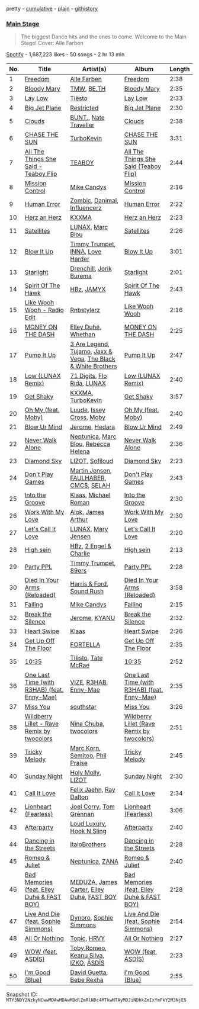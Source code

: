 pretty - [cumulative](/playlists/cumulative/37i9dQZF1DX7ZUug1ANKRP.md) - [plain](/playlists/plain/37i9dQZF1DX7ZUug1ANKRP) - [githistory](https://github.githistory.xyz/mackorone/spotify-playlist-archive/blob/main/playlists/plain/37i9dQZF1DX7ZUug1ANKRP)

### [Main Stage](https://open.spotify.com/playlist/37i9dQZF1DX7ZUug1ANKRP)

> The biggest Dance hits and the ones to come\. Welcome to the Main Stage! Cover: Alle Farben

[Spotify](https://open.spotify.com/user/spotify) - 1,687,223 likes - 50 songs - 2 hr 13 min

| No. | Title | Artist(s) | Album | Length |
|---|---|---|---|---|
| 1 | [Freedom](https://open.spotify.com/track/2v0d2zo4bgHkge4B1O6e3c) | [Alle Farben](https://open.spotify.com/artist/61ipISvUVa5LkJlKZnm3Oo) | [Freedom](https://open.spotify.com/album/7C6Oa0Myixsesf55mp5yO1) | 2:38 |
| 2 | [Bloody Mary](https://open.spotify.com/track/4JUFBTJy1vQSGyXEV0PLbz) | [TMW](https://open.spotify.com/artist/2FkO69EvXtiMZfDuq0rN1V), [BE.TH](https://open.spotify.com/artist/1Qh8P106aMcoG0V0zJMGxF) | [Bloody Mary](https://open.spotify.com/album/1NQrHje8ePDgOJNbEFxh9e) | 2:35 |
| 3 | [Lay Low](https://open.spotify.com/track/0zKbDrEXKpnExhGQRe9dxt) | [Tiësto](https://open.spotify.com/artist/2o5jDhtHVPhrJdv3cEQ99Z) | [Lay Low](https://open.spotify.com/album/0EYKSXXTsON8ZA95BuCoXn) | 2:33 |
| 4 | [Big Jet Plane](https://open.spotify.com/track/6nYJWAPKIJfXIKtiYc4P4O) | [Restricted](https://open.spotify.com/artist/7mx6iGwPF157vXwYcl1DQ3) | [Big Jet Plane](https://open.spotify.com/album/23tdjMIkPQkeNJX9dS0bLW) | 2:30 |
| 5 | [Clouds](https://open.spotify.com/track/5UXlDFlgxnEKSgCnMQX9XM) | [BUNT.](https://open.spotify.com/artist/2CpLIMBoE2ZzyY3ZBCRZ7j), [Nate Traveller](https://open.spotify.com/artist/34qyuX5yO72yzL8Z4JclBc) | [Clouds](https://open.spotify.com/album/2TiAbGza4XIRoIovXNCrXM) | 2:38 |
| 6 | [CHASE THE SUN](https://open.spotify.com/track/0v9FopnUjdazLkHb2vzcdt) | [TurboKevin](https://open.spotify.com/artist/2nxyC1TQywKkvfkvuaiaW6) | [CHASE THE SUN](https://open.spotify.com/album/7aWwnUeQPDuBor9y5h8duc) | 3:31 |
| 7 | [All The Things She Said \- Teaboy Flip](https://open.spotify.com/track/4r8vtv55ZqVxRAXdcLGS8J) | [TEABOY](https://open.spotify.com/artist/5iGDVVnLBTuVlgZRQd7L1x) | [All The Things She Said \(Teaboy Flip\)](https://open.spotify.com/album/69vWxMtXxJsbB4AXP4NFEe) | 2:44 |
| 8 | [Mission Control](https://open.spotify.com/track/45lGbfYeIdseB3N8FSR9HG) | [Mike Candys](https://open.spotify.com/artist/24Sxfn1uAoJmuR9N72drt9) | [Mission Control](https://open.spotify.com/album/0TFqyokddXotEBOWcKYsdo) | 2:16 |
| 9 | [Human Error](https://open.spotify.com/track/2GELXkWZuBBSfpztDWC1qP) | [Zombic](https://open.spotify.com/artist/6t0ofV5WMAz84Iqu0YkmTV), [Danimal](https://open.spotify.com/artist/6SQ1RYZmxJGxii56ou9RQj), [Influencerz](https://open.spotify.com/artist/163A7vg111FgP21NQSD6dN) | [Human Error](https://open.spotify.com/album/7m28Qx33SLWgtn8xSQjtC5) | 2:22 |
| 10 | [Herz an Herz](https://open.spotify.com/track/3JfKaDVt5I1egdhm2V5GRG) | [KXXMA](https://open.spotify.com/artist/6AFA7y2tNohNcpaLwDRyxx) | [Herz an Herz](https://open.spotify.com/album/2ErXScnw552ExYN83eloZw) | 2:23 |
| 11 | [Satellites](https://open.spotify.com/track/0ueLLmCacZAdtP23ecNWAu) | [LUNAX](https://open.spotify.com/artist/7CLsFRcEkn0Amc9VlVOFwR), [Marc Blou](https://open.spotify.com/artist/3NqSZ6T8QqQLyA5baayI19) | [Satellites](https://open.spotify.com/album/4CTKqkSwHk3N1nEDMnchrx) | 2:26 |
| 12 | [Blow It Up](https://open.spotify.com/track/7EXennxBRtugSuQX13uLSu) | [Timmy Trumpet](https://open.spotify.com/artist/0CbeG1224FS58EUx4tPevZ), [INNA](https://open.spotify.com/artist/2w9zwq3AktTeYYMuhMjju8), [Love Harder](https://open.spotify.com/artist/09JJrjk6Mr5ZYwk1mk7aEb) | [Blow It Up](https://open.spotify.com/album/6nHzBvtQQsdGWXrLvZyMU9) | 3:01 |
| 13 | [Starlight](https://open.spotify.com/track/01a7nB3AywapMgbLi3LGbZ) | [Drenchill](https://open.spotify.com/artist/3nmaO18tcMzfrrR7sdJHnH), [Jorik Burema](https://open.spotify.com/artist/5m9bQKYt5uwDbtBGB6x78P) | [Starlight](https://open.spotify.com/album/7xWgrLBIQVECzOsNvo2OHU) | 2:01 |
| 14 | [Spirit Of The Hawk](https://open.spotify.com/track/1u0vQfpkbTKMTmkO0lLDer) | [HBz](https://open.spotify.com/artist/7I2JG3CcPawkeQPE7uypHJ), [JAMYX](https://open.spotify.com/artist/2HZQ0WXT8ECFeGLFeCHhTy) | [Spirit Of The Hawk](https://open.spotify.com/album/1qlei1hLIFR5Bk11h3jKx6) | 2:43 |
| 15 | [Like Wooh Wooh \- Radio Edit](https://open.spotify.com/track/0C9P00gKzHroC3Et2SQylA) | [Rnbstylerz](https://open.spotify.com/artist/3qkIL3op4KtFFUHj19LuLg) | [Like Wooh Wooh](https://open.spotify.com/album/2tPlR2MrouxMfxuumYUzIb) | 2:16 |
| 16 | [MONEY ON THE DASH](https://open.spotify.com/track/1p0jBDjxORjYNJyAphBRpE) | [Elley Duhé](https://open.spotify.com/artist/67MNhiAICFY6Pwc2YxCO0K), [Whethan](https://open.spotify.com/artist/0vqJkZ0RpLZixt3lTmD8vP) | [MONEY ON THE DASH](https://open.spotify.com/album/1nlaLDMPSzXL8G5LPBDhwd) | 2:25 |
| 17 | [Pump It Up](https://open.spotify.com/track/0qmua4YsDzfz9svXRNtOgb) | [3 Are Legend](https://open.spotify.com/artist/6w0JXd2nT27GXVTbsuQ2II), [Tujamo](https://open.spotify.com/artist/2vVNxGBvKRQMWwI5c8KmYh), [Jaxx & Vega](https://open.spotify.com/artist/7bdZVVcdyFjxVRj6vCVk9w), [The Black & White Brothers](https://open.spotify.com/artist/6xaKognesdbX04PEXszfcv) | [Pump It Up](https://open.spotify.com/album/25iABixZchqQ3DC7dFdR6v) | 2:47 |
| 18 | [Low \(LUNAX Remix\)](https://open.spotify.com/track/4MUMWxe9088SuTFKpprQ57) | [71 Digits](https://open.spotify.com/artist/7rYojRyXBLPrX6UWfnAkaC), [Flo Rida](https://open.spotify.com/artist/0jnsk9HBra6NMjO2oANoPY), [LUNAX](https://open.spotify.com/artist/7CLsFRcEkn0Amc9VlVOFwR) | [Low \(LUNAX Remix\)](https://open.spotify.com/album/0ZDlbRhsIMedIxxmqOXU0H) | 2:40 |
| 19 | [Get Shaky](https://open.spotify.com/track/5ZNa6S7agmCmaEnxIHE73m) | [KXXMA](https://open.spotify.com/artist/6AFA7y2tNohNcpaLwDRyxx), [TurboKevin](https://open.spotify.com/artist/2nxyC1TQywKkvfkvuaiaW6) | [Get Shaky](https://open.spotify.com/album/2cBSMHLqs6Zaj3IIUrGTnD) | 3:57 |
| 20 | [Oh My \(feat\. Moby\)](https://open.spotify.com/track/0c6XBVz2evmzERhch4Diew) | [Luude](https://open.spotify.com/artist/20cmhoGvN0eyzhmsHJH1Mg), [Issey Cross](https://open.spotify.com/artist/5QrV5Vr4KdsyKtifvD6X1U), [Moby](https://open.spotify.com/artist/3OsRAKCvk37zwYcnzRf5XF) | [Oh My \(feat\. Moby\)](https://open.spotify.com/album/4OTve5gpkJVmmRltUEXkT0) | 2:40 |
| 21 | [Blow Ur Mind](https://open.spotify.com/track/47ZtMQwbGGL5A3sqwSBj81) | [Jerome](https://open.spotify.com/artist/4xcDVatLFh6qlcm41er3LV), [Hedara](https://open.spotify.com/artist/6lUauNyvHBjAp0tBFDiBNm) | [Blow Ur Mind](https://open.spotify.com/album/2HGo8LkjznUCqzPiXdVicR) | 2:49 |
| 22 | [Never Walk Alone](https://open.spotify.com/track/5vDUFAevjofyUJH348o7QT) | [Neptunica](https://open.spotify.com/artist/5dGsIOepO9ufQlXjW8KrPL), [Marc Blou](https://open.spotify.com/artist/3NqSZ6T8QqQLyA5baayI19), [Rebecca Helena](https://open.spotify.com/artist/76i2ylWmcnDTx38Va7Mwzr) | [Never Walk Alone](https://open.spotify.com/album/7AVCGOflgfsglePRa06a9g) | 2:36 |
| 23 | [Diamond Sky](https://open.spotify.com/track/4RGTwTk5Vd5uzDshtlYwW7) | [LIZOT](https://open.spotify.com/artist/12A83CWwFiyXy90ScLWPIe), [Sofiloud](https://open.spotify.com/artist/6pGgP4CDlYMumihpD3CAwm) | [Diamond Sky](https://open.spotify.com/album/7v6VMKg4Q3L3jbHGqjt0KK) | 2:23 |
| 24 | [Don't Play Games](https://open.spotify.com/track/6tDudlNZloZt8YBPGp6ye1) | [Martin Jensen](https://open.spotify.com/artist/4ehtJnVumNf6xzSCDk8aLB), [FAULHABER](https://open.spotify.com/artist/49T8i1paijMAK9rYtjO4lu), [CMC$](https://open.spotify.com/artist/78DWNk8gFHU30TGITAgbM7), [SELAH](https://open.spotify.com/artist/0RJ2o969ES08J9cMAhzPiD) | [Don't Play Games](https://open.spotify.com/album/1d3qwleeiqihnR9nDTxlms) | 2:43 |
| 25 | [Into the Groove](https://open.spotify.com/track/0TWaI8zZutWM9z9sl04l7A) | [Klaas](https://open.spotify.com/artist/25sJFKMqDENdsTF7zRXoif), [Michael Roman](https://open.spotify.com/artist/6ymKRGN5gpJNYqUGkxHyFH) | [Into the Groove](https://open.spotify.com/album/0uAwb0wqm5fKGF7cLIUAGj) | 2:30 |
| 26 | [Work With My Love](https://open.spotify.com/track/6PX5CRJFn24G3cypjNO6yw) | [Alok](https://open.spotify.com/artist/0NGAZxHanS9e0iNHpR8f2W), [James Arthur](https://open.spotify.com/artist/4IWBUUAFIplrNtaOHcJPRM) | [Work With My Love](https://open.spotify.com/album/4RYjQmimUQhS5R1wgPUUcJ) | 2:30 |
| 27 | [Let's Call It Love](https://open.spotify.com/track/07TKDT070EpnvDSS0yhZdD) | [LUNAX](https://open.spotify.com/artist/7CLsFRcEkn0Amc9VlVOFwR), [Mary Jensen](https://open.spotify.com/artist/3Lhhz2OmsLzPNnSrhij4XB) | [Let's Call It Love](https://open.spotify.com/album/7fq2mXAXaSfgnvuc9CqiMR) | 2:20 |
| 28 | [High sein](https://open.spotify.com/track/5fQllnHCmwjhmhnpFAcknW) | [HBz](https://open.spotify.com/artist/7I2JG3CcPawkeQPE7uypHJ), [2 Engel & Charlie](https://open.spotify.com/artist/0XRkZikEumDTaGGE9mW8HA) | [High sein](https://open.spotify.com/album/76UbTO36WLsNpyaGQ54JV0) | 2:13 |
| 29 | [Party PPL](https://open.spotify.com/track/5XlfRHrrl5kxkm22pxeLjH) | [Timmy Trumpet](https://open.spotify.com/artist/0CbeG1224FS58EUx4tPevZ), [89ers](https://open.spotify.com/artist/2zBsLiCiCXB9EmLfHSplIs) | [Party PPL](https://open.spotify.com/album/0oglJBSSaMlKM95QLXQGx5) | 2:28 |
| 30 | [Died In Your Arms \(Reloaded\)](https://open.spotify.com/track/4fc381V6V17JS7RqXH2E7M) | [Harris & Ford](https://open.spotify.com/artist/4FDj6mh458K7m9Txwyj2rt), [Sound Rush](https://open.spotify.com/artist/7IFPeV5Ew63S7Hid0AjNgK) | [Died In Your Arms \(Reloaded\)](https://open.spotify.com/album/3LPz0XaYhxXM3NoqwFQEko) | 3:58 |
| 31 | [Falling](https://open.spotify.com/track/1rBHifPLZyH9I8UnjBDYmC) | [Mike Candys](https://open.spotify.com/artist/24Sxfn1uAoJmuR9N72drt9) | [Falling](https://open.spotify.com/album/1BfsIWgQgHLa8AxDJeGOdN) | 2:15 |
| 32 | [Break the Silence](https://open.spotify.com/track/3J731DK3zEufsb4xaTbvrL) | [Jerome](https://open.spotify.com/artist/4xcDVatLFh6qlcm41er3LV), [KYANU](https://open.spotify.com/artist/3VuZZ1n0XGacnz96Ys8mrZ) | [Break the Silence](https://open.spotify.com/album/23Rl1kQPUyymnjNwDmIqcF) | 2:32 |
| 33 | [Heart Swipe](https://open.spotify.com/track/7FqvWKsTvL7r570vVcgRK0) | [Klaas](https://open.spotify.com/artist/25sJFKMqDENdsTF7zRXoif) | [Heart Swipe](https://open.spotify.com/album/0C80olGjoYEU8hJ82wwuHA) | 2:26 |
| 34 | [Get Up Off The Floor](https://open.spotify.com/track/00TNno8mzugrcej0FqJvrW) | [FORTELLA](https://open.spotify.com/artist/1Gv25YA8ciVilOJBBD2Hv9) | [Get Up Off The Floor](https://open.spotify.com/album/3hWpTTQXIhRZy9Ln14ZlNt) | 2:35 |
| 35 | [10:35](https://open.spotify.com/track/6BePGk3eCan4FqaW2X8Qy3) | [Tiësto](https://open.spotify.com/artist/2o5jDhtHVPhrJdv3cEQ99Z), [Tate McRae](https://open.spotify.com/artist/45dkTj5sMRSjrmBSBeiHym) | [10:35](https://open.spotify.com/album/77wWx9sOCJiy0wcn0P44NO) | 2:52 |
| 36 | [One Last Time \(with R3HAB\) \(feat\. Enny\-Mae\)](https://open.spotify.com/track/7KoUk2BFyV8HkocdHMUNTw) | [VIZE](https://open.spotify.com/artist/09agIJMxCD2k87ys9Al0f0), [R3HAB](https://open.spotify.com/artist/6cEuCEZu7PAE9ZSzLLc2oQ), [Enny\-Mae](https://open.spotify.com/artist/61PUjJm9JH5ck3LxD6RypE) | [One Last Time \(with R3HAB\) \(feat\. Enny\-Mae\)](https://open.spotify.com/album/1D98GoIVHBVQsPPPAmBYDX) | 2:35 |
| 37 | [Miss You](https://open.spotify.com/track/4tRhRLBxIZ34Iw0eCuiC03) | [southstar](https://open.spotify.com/artist/1GVuCyb4PlArufUZDUnRQi) | [Miss You](https://open.spotify.com/album/4fmtd5CduUYx2bmMOvXwX4) | 3:26 |
| 38 | [Wildberry Lillet \- Rave Remix by twocolors](https://open.spotify.com/track/06bFKGyTqqVezxD5MmuasU) | [Nina Chuba](https://open.spotify.com/artist/2kS9NyuATpYwjeB93h24H5), [twocolors](https://open.spotify.com/artist/7ACEUD7UsmmXrnj4OLt8f9) | [Wildberry Lillet \(Rave Remix by twocolors\)](https://open.spotify.com/album/3ICOc1OlxLMgX9t2AN2cnx) | 2:51 |
| 39 | [Tricky Melody](https://open.spotify.com/track/1G6S3IxD5oapB1SDqUyg2h) | [Marc Korn](https://open.spotify.com/artist/2ds47hSr82tLZR2kS5aNdt), [Semitoo](https://open.spotify.com/artist/4MWJBSx7ScBa5ETzTjdFvk), [Phil Praise](https://open.spotify.com/artist/615J5STey0JuUHF6Z2ReEv) | [Tricky Melody](https://open.spotify.com/album/0HelzdneLo2LOOuQr9X4Xx) | 2:45 |
| 40 | [Sunday Night](https://open.spotify.com/track/7IAFfnLZEm7zPyTBNjjdYb) | [Holy Molly](https://open.spotify.com/artist/4ljZpmnnnA1ezEdylZuNLK), [LIZOT](https://open.spotify.com/artist/12A83CWwFiyXy90ScLWPIe) | [Sunday Night](https://open.spotify.com/album/0P55wyOTaw9K3dkyqsjnoH) | 2:30 |
| 41 | [Call It Love](https://open.spotify.com/track/5YdnOm5990Kfq1Jodws98B) | [Felix Jaehn](https://open.spotify.com/artist/4bL2B6hmLlMWnUEZnorEtG), [Ray Dalton](https://open.spotify.com/artist/4e0nWw2r4BoQSKPQ2zpU13) | [Call It Love](https://open.spotify.com/album/5c3YGhnf058Op4YviM73wn) | 2:34 |
| 42 | [Lionheart \(Fearless\)](https://open.spotify.com/track/5vlzH0ps6WDyb158oFTAb3) | [Joel Corry](https://open.spotify.com/artist/6DgP9otnZw5z6daOntINxp), [Tom Grennan](https://open.spotify.com/artist/5SHxzwjek1Pipl1Yk11UHv) | [Lionheart \(Fearless\)](https://open.spotify.com/album/68U7caniDmdQHifJdnlYFT) | 3:06 |
| 43 | [Afterparty](https://open.spotify.com/track/4j5UF24fwzvkw6QtNH5YtK) | [Loud Luxury](https://open.spotify.com/artist/6t1gpxYbY8OlLA7D2RiikQ), [Hook N Sling](https://open.spotify.com/artist/3iN9k8uvm4WrgdlOigOH8D) | [Afterparty](https://open.spotify.com/album/18wJD20Y5chJ424ffBdwV6) | 2:40 |
| 44 | [Dancing in the Streets](https://open.spotify.com/track/2RyTblYodC8cnGWFxlnSM5) | [ItaloBrothers](https://open.spotify.com/artist/5nkYRuiIHg2xXHFC8bfosJ) | [Dancing in the Streets](https://open.spotify.com/album/17J0kT98HZNfm5OrKcCmBS) | 2:28 |
| 45 | [Romeo & Juliet](https://open.spotify.com/track/4t2BiyPhaMpf2bzOdUoTD5) | [Neptunica](https://open.spotify.com/artist/5dGsIOepO9ufQlXjW8KrPL), [ZANA](https://open.spotify.com/artist/34lIancN28qj7jD4JxYOdE) | [Romeo & Juliet](https://open.spotify.com/album/3MOCPhpSF2KOfh1eE688mI) | 2:40 |
| 46 | [Bad Memories \(feat\. Elley Duhé & FAST BOY\)](https://open.spotify.com/track/3rb0tMq42WfggucPm0HHkA) | [MEDUZA](https://open.spotify.com/artist/0xRXCcSX89eobfrshSVdyu), [James Carter](https://open.spotify.com/artist/5344K3N7rx7kw1HjO8psuq), [Elley Duhé](https://open.spotify.com/artist/67MNhiAICFY6Pwc2YxCO0K), [FAST BOY](https://open.spotify.com/artist/56Qz2XwGj7FxnNKrfkWjnb) | [Bad Memories \(feat\. Elley Duhé & FAST BOY\)](https://open.spotify.com/album/44aG7QLYLGotCTlu5Fc2J7) | 2:28 |
| 47 | [Live And Die \(feat\. Sophie Simmons\)](https://open.spotify.com/track/0QR4vZ9iuNjrkWYNLoVAnM) | [Dynoro](https://open.spotify.com/artist/3v6Ji4uoWtKRkhuDUaxi9n), [Sophie Simmons](https://open.spotify.com/artist/7AOCUMe3rKW4o3uADBNwVy) | [Live And Die \(feat\. Sophie Simmons\)](https://open.spotify.com/album/3CSYACo4ZoOGR9u8HLdmMs) | 2:54 |
| 48 | [All Or Nothing](https://open.spotify.com/track/2AcKLW30dJ03qXsGU3RehH) | [Topic](https://open.spotify.com/artist/0u6GtibW46tFX7koQ6uNJZ), [HRVY](https://open.spotify.com/artist/28y6CyJNkGNjJQKrlx4AmN) | [All Or Nothing](https://open.spotify.com/album/1RbpoiBzVURNZ86m1f32y5) | 2:27 |
| 49 | [WOW \(feat\. ÁSDÍS\)](https://open.spotify.com/track/318quSv1UJeamoAkEDjAuY) | [Toby Romeo](https://open.spotify.com/artist/2XnY6NZ6rENbLMYabjkRey), [Keanu Silva](https://open.spotify.com/artist/1zLMhO4zzzxt5PMV4wMS3y), [IZKO](https://open.spotify.com/artist/1BgmLUmytJuDy5CEzP7SL6), [ÁSDÍS](https://open.spotify.com/artist/28y5ZcfpdZAfeEE5ftCfUg) | [WOW \(feat\. ÁSDÍS\)](https://open.spotify.com/album/5wGgVYOO2isbGL0WA5fs2Q) | 2:23 |
| 50 | [I'm Good \(Blue\)](https://open.spotify.com/track/4uUG5RXrOk84mYEfFvj3cK) | [David Guetta](https://open.spotify.com/artist/1Cs0zKBU1kc0i8ypK3B9ai), [Bebe Rexha](https://open.spotify.com/artist/64M6ah0SkkRsnPGtGiRAbb) | [I'm Good \(Blue\)](https://open.spotify.com/album/7M842DMhYVALrXsw3ty7B3) | 2:55 |

Snapshot ID: `MTY3NDY2NzkyNCwwMDAwMDAwMDdlZmRlNDc4MTkwNTAyMDJiNDhkZmIxYmFkY2M3NjE5`

